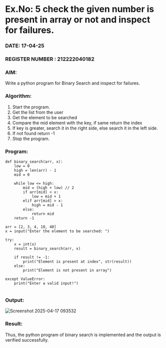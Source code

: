 # Ex.No: 5 check the given number is present in array or not and inspect for failures.
### DATE: 17-04-25                                                                           
### REGISTER NUMBER : 212222040182
### AIM: 
Write a python program for Binary Search and inspect for failures.

### Algorithm:
 1. Start the program.
 2. Get the list from the user
 3. Get the element to be searched
 4. Compare the mid element with the key, if same return the index
 5. If key is greater, search it in the right side, else search it in the left side.
 6. If not found return -1
 7. Stop the program.

### Program:
```
def binary_search(arr, x):
    low = 0
    high = len(arr) - 1
    mid = 0

    while low <= high:
        mid = (high + low) // 2
        if arr[mid] < x:
            low = mid + 1
        elif arr[mid] > x:
            high = mid - 1
        else:
            return mid 
    return -1  

arr = [2, 3, 4, 10, 40]
x = input("Enter the element to be searched: ")

try:
    x = int(x)  
    result = binary_search(arr, x) 

    if result != -1:
        print("Element is present at index", str(result))
    else:
        print("Element is not present in array")

except ValueError:
    print("Enter a valid input!")  


```




### Output:
![Screenshot 2025-04-17 093532](https://github.com/user-attachments/assets/e2567f04-d944-4743-abc3-bb1d8a36a68d)






### Result:
Thus, the python program of binary search is implemented and the output is verified successfully.


